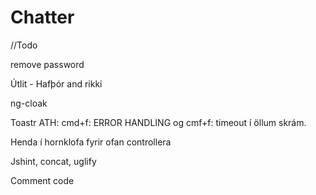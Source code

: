 # Chatter

//Todo
<p>remove password</p>
<p>Útlit - Hafþór and rikki</p>
<p>ng-cloak</p>
<p>Toastr ATH: cmd+f: ERROR HANDLING og cmf+f: timeout í öllum skrám.</p>
<p>Henda í hornklofa fyrir ofan controllera</p>
<p>Jshint, concat, uglify</p>
<p>Comment code</p>
